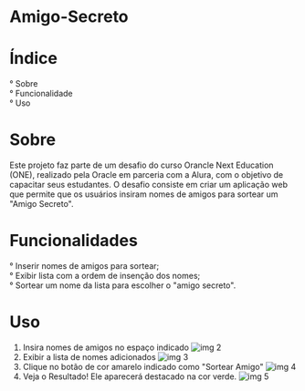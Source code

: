 # Amigo-Secreto
# Índice
° Sobre  
° Funcionalidade  
° Uso  
# Sobre
Este projeto faz parte de um desafio do curso Orancle Next Education (ONE), realizado pela Oracle em parceria com a Alura, com o objetivo de capacitar seus estudantes. O desafio consiste em criar um aplicação web que permite que os usuários insiram nomes de amigos para sortear um "Amigo Secreto".
# Funcionalidades
° Inserir nomes de amigos para sortear;  
° Exibir lista com a ordem de insenção dos nomes;  
° Sortear um nome da lista para escolher o "amigo secreto".
# Uso
1. Insira nomes de amigos no espaço indicado
![img 2](https://github.com/user-attachments/assets/bc206f05-9d12-417a-9142-4a55096c58b8)
2. Exibir a lista de nomes adicionados
![img 3](https://github.com/user-attachments/assets/518d4e6c-cbad-4894-ab5d-96d07008dec5)
3. Clique no botão de cor amarelo indicado como "Sortear Amigo"
![img 4](https://github.com/user-attachments/assets/ee12d247-8645-4251-88ec-00f9e5ee0df6)
5. Veja o Resultado! Ele aparecerá destacado na cor verde.
![img 5](https://github.com/user-attachments/assets/51e40f67-7589-4831-be13-bc5ba400a56a)















